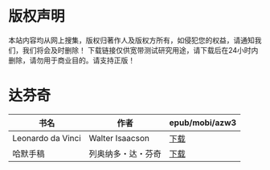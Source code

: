 # 版权声明

本站内容均从网上搜集，版权归著作人及版权方所有，如侵犯您的权益，请通知我们，我们将会及时删除！ 下载链接仅供宽带测试研究用途，请下载后在24小时内删除，请勿用于商业目的。请支持正版！

# 达芬奇

| 书名 | 作者 | epub/mobi/azw3 |
| --- | --- | --- |
| Leonardo da Vinci | Walter Isaacson | [下载](https://url89.ctfile.com/f/31084289-1357021798-d76fb3?p=8866) |
| 哈默手稿 | 列奥纳多・达・芬奇 | [下载](https://url89.ctfile.com/f/31084289-1357009243-7141e9?p=8866) |
